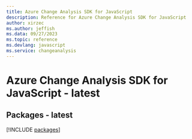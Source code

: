 ```yaml
---
title: Azure Change Analysis SDK for JavaScript
description: Reference for Azure Change Analysis SDK for JavaScript
author: xirzec
ms.author: jeffish
ms.data: 09/27/2023
ms.topic: reference
ms.devlang: javascript
ms.service: changeanalysis
---
```

# Azure Change Analysis SDK for JavaScript - latest
## Packages - latest
[!INCLUDE [packages](change-analysis-index.md)]